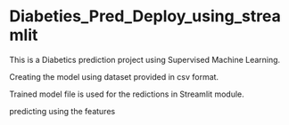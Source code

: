 # Diabeties_Pred_Deploy_using_streamlit
This is a Diabetics prediction project using Supervised Machine Learning.	

Creating the model using dataset provided in csv format.

Trained model file is used for the redictions in Streamlit module.

predicting using the features
